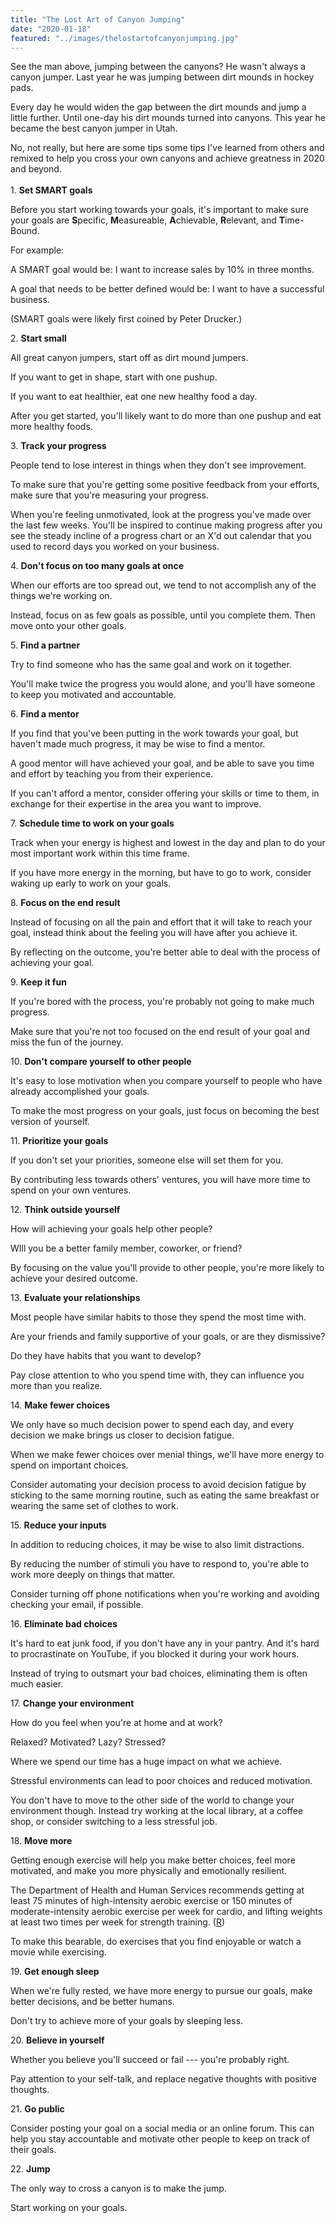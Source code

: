 ```yaml
---
title: "The Lost Art of Canyon Jumping"
date: "2020-01-18"
featured: "../images/thelostartofcanyonjumping.jpg"
---
```


See the man above, jumping between the canyons? He wasn't always a canyon jumper. Last year he was jumping between dirt mounds in hockey pads.

Every day he would widen the gap between the dirt mounds and jump a little further. Until one-day his dirt mounds turned into canyons. This year he became the best canyon jumper in Utah.

No, not really, but here are some tips some tips I've learned from others and remixed to help you cross your own canyons and achieve greatness in 2020 and beyond.<br/><br/>
1\. **Set SMART goals**

Before you start working towards your goals, it's important to make sure your goals are **S**pecific, **M**easureable, **A**chievable, **R**elevant, and **T**ime-Bound.

For example:

A SMART goal would be: I want to increase sales by 10% in three months.

A goal that needs to be better defined would be: I want to have a successful business.

(SMART goals were likely first coined by Peter Drucker.)

2\. **Start small**

All great canyon jumpers, start off as dirt mound jumpers.

If you want to get in shape, start with one pushup.

If you want to eat healthier, eat one new healthy food a day.

After you get started, you'll likely want to do more than one pushup and eat more healthy foods.

3\. **Track your progress**

People tend to lose interest in things when they don't see improvement.

To make sure that you're getting some positive feedback from your efforts, make sure that you're measuring your progress.

When you're feeling unmotivated, look at the progress you've made over the last few weeks. You'll be inspired to continue making progress after you see the steady incline of a progress chart or an X'd out calendar that you used to record days you worked on your business.

4\. **Don't focus on too many goals at once**

When our efforts are too spread out, we tend to not accomplish any of the things we're working on.

Instead, focus on as few goals as possible, until you complete them. Then move onto your other goals.

5\. **Find a partner**

Try to find someone who has the same goal and work on it together.

You'll make twice the progress you would alone, and you'll have someone to keep you motivated and accountable.

6\. **Find a mentor**

If you find that you've been putting in the work towards your goal, but haven't made much progress, it may be wise to find a mentor.

A good mentor will have achieved your goal, and be able to save you time and effort by teaching you from their experience.

If you can't afford a mentor, consider offering your skills or time to them, in exchange for their expertise in the area you want to improve.

7\. **Schedule time to work on your goals**

Track when your energy is highest and lowest in the day and plan to do your most important work within this time frame.

If you have more energy in the morning, but have to go to work, consider waking up early to work on your goals.

8\. **Focus on the end result**

Instead of focusing on all the pain and effort that it will take to reach your goal, instead think about the feeling you will have after you achieve it.

By reflecting on the outcome, you're better able to deal with the process of achieving your goal.

9\. **Keep it fun**

If you're bored with the process, you're probably not going to make much progress.

Make sure that you're not too focused on the end result of your goal and miss the fun of the journey.

10\. **Don't compare yourself to other people**

It's easy to lose motivation when you compare yourself to people who have already accomplished your goals.

To make the most progress on your goals, just focus on becoming the best version of yourself.

11\. **Prioritize your goals**

If you don't set your priorities, someone else will set them for you.

By contributing less towards others' ventures, you will have more time to spend on your own ventures.

12\. **Think outside yourself**

How will achieving your goals help other people?

WIll you be a better family member, coworker, or friend?

By focusing on the value you'll provide to other people, you're more likely to achieve your desired outcome.

13\. **Evaluate your relationships**

Most people have similar habits to those they spend the most time with.

Are your friends and family supportive of your goals, or are they dismissive?

Do they have habits that you want to develop?

Pay close attention to who you spend time with, they can influence you more than you realize.

14\. **Make fewer choices**

We only have so much decision power to spend each day, and every decision we make brings us closer to decision fatigue.

When we make fewer choices over menial things, we'll have more energy to spend on important choices.

Consider automating your decision process to avoid decision fatigue by sticking to the same morning routine, such as eating the same breakfast or wearing the same set of clothes to work.

15\. **Reduce your inputs**

In addition to reducing choices, it may be wise to also limit distractions.

By reducing the number of stimuli you have to respond to, you're able to work more deeply on things that matter.

Consider turning off phone notifications when you're working and avoiding checking your email, if possible.

16\. **Eliminate bad choices**

It's hard to eat junk food, if you don't have any in your pantry. And it's hard to procrastinate on YouTube, if you blocked it during your work hours.

Instead of trying to outsmart your bad choices, eliminating them is often much easier.

17\. **Change your environment**

How do you feel when you're at home and at work?

Relaxed? Motivated? Lazy? Stressed?

Where we spend our time has a huge impact on what we achieve.

Stressful environments can lead to poor choices and reduced motivation.

You don't have to move to the other side of the world to change your environment though. Instead try working at the local library, at a coffee shop, or consider switching to a less stressful job.

18\. **Move more**

Getting enough exercise will help you make better choices, feel more motivated, and make you more physically and emotionally resilient.

The Department of Health and Human Services recommends getting at least 75 minutes of high-intensity aerobic exercise or 150 minutes of moderate-intensity aerobic exercise per week for cardio, and lifting weights at least two times per week for strength training. ([R](https://www.hhs.gov/fitness/be-active/physical-activity-guidelines-for-americans/index.html))

To make this bearable, do exercises that you find enjoyable or watch a movie while exercising.

19\. **Get enough sleep**

When we're fully rested, we have more energy to pursue our goals, make better decisions, and be better humans.

Don't try to achieve more of your goals by sleeping less.

20\. **Believe in yourself**

Whether you believe you'll succeed or fail --- you're probably right.

Pay attention to your self-talk, and replace negative thoughts with positive thoughts.

21\. **Go public**

Consider posting your goal on a social media or an online forum. This can help you stay accountable and motivate other people to keep on track of their goals.

22\. **Jump**

The only way to cross a canyon is to make the jump.

Start working on your goals.
